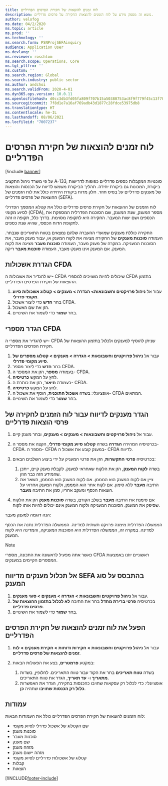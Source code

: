 ```yaml
---
title: לוח זמנים להוצאות של חקירת הפרסים הפדרליים
description: נושא זה מספק מידע על לוח הזמנים להוצאות החקירה על פרסים פדרליים.
author: velofog
ms.date: 04/2/2020
ms.topic: article
ms.prod: ''
ms.technology: ''
ms.search.form: PSNProjSEFAinquiry
audience: Application User
ms.devlang: ''
ms.reviewer: roschlom
ms.search.scope: Operations, Core
ms.tgt_pltfrm: ''
ms.custom: ''
ms.search.region: Global
ms.search.industry: public sector
ms.author: andchoi
ms.search.validFrom: 2020-4-01
ms.dyn365.ops.version: 10.0.11
ms.openlocfilehash: d0cc3db3fd05fa809f707b15a50380753ac8f9f779f45c13f707321d2b0e0841
ms.sourcegitcommit: 7f8d1e7a16af769adb43d1877c28fdce53975db8
ms.translationtype: HT
ms.contentlocale: he-IL
ms.lasthandoff: 08/06/2021
ms.locfileid: "7007237"
---
```

# <a name="schedule-of-expenditures-of-federal-awards-inquiry"></a>לוח זמנים להוצאות של חקירת הפרסים הפדרליים

[!include [banner](../includes/banner.md)]

על פי משרד ניהול התקציב A-133, סוכנויות המקבלות כספים פדרליים כפופות לדרישות ביקורת, המכונות גם ביקורת יחידה. תהליך הביקורת משמש לדיווח על הכנסות והוצאות של מענקים פדרליים על בסיס חוזר. חלק מדוח ביקורת היחידה כולל את לוח הזמנים של ההוצאות של פרסים פדרליים (SEFA).

לוח הזמנים של ההוצאות על חקירת פרסים פדרליים כולל את קטלוג המסמך הפדרלי לסיוע מקומי (CFDA), מספר המענק, שנת המענק, שם הסוכנות הפדרלית המספקת את הכספים ושם ישות המעבר. החקירה היא לתקופה מסוימת. בדרך כלל, תקופה זו זהה לתקופת הדוח הכספי, שהיא שנת כספים.

החקירה כוללת מענקים שמועדי ההעברה שלהם נמצאים בטווח התאריכים שנבחר. העמודה **סוכנות מענקים** של החקירה מציגה את לקוח המענק או, עבור מענק מעבר, את הסוכנות המעניקה. במקרה של מענק מעבר, העמודה **סוכנות מעבר** מציגה את לקוח המענק. אם המענק אינו מענק-מעבר, העמודה **סוכנות מעבר** ריקה.

## <a name="set-up-the-cfda-clusters"></a>הגדרת אשכולות CFDA

יש להגדיר את אשכולות ה- CFDA שיכולים להיות משויכים למספרי CFDA בתזמון ההוצאות של חקירת הפרסים הפדרליים.

1. עבור אל **ניהול פרויקטים וחשבונאות\> הגדרה \> מענקים \> קטלוג אשכולות סיוע מקומי פדרלי**.
2. בחר **חדש** כדי ליצור אשכול CFDA.
3. הזן את שם האשכול.
4. בחר **שמור** כדי לשמור את השינויים.

## <a name="set-up-cfda-numbers"></a>הגדר מספרי CFDA

יש להגדיר את מספרי ה- CFDA שניתן להוסיף למענקים ולכלול בתזמון ההוצאות של חקירת הפרסים הפדרליים.

1. עבור אל **ניהול פרויקטים וחשבונאות \> הגדרה \> מענקים \> קטלוג מספרים של סיוע מקומי פדרלי**.
2. בחר **חדש** כדי ליצור מספר CFDA.
3. בעמודה **מספר**, הזן את המספר ה- CFDA.
4. לחץ על המקש **כרטיסיה**.
5. בעמודה **תיאור**, הזן את כותרת ה- CFDA.
6. לחץ על המקש **כרטיסיה**.
7. אופציונלי: בשדה **אשכול התוכנית**, הוסף את אשכול ה- CFDA המתאים.
8. בחר **שמור** כדי לשמור את השינויים.

## <a name="set-up-grants-to-report-for-the-schedule-of-expenditures-of-federal-awards-inquiry"></a>הגדר מענקים לדיווח עבור לוח הזמנים לחקירה של פרסי הוצאות פדרליים

1. עבור אל **ניהול פרויקטים וחשבונאות \> מענקים \> מענקים**, ובחר מענק קיים.
2. בכרטיסיה המהירה **הגדרה** בשדה **קטלוג סיוע מקומי פדרלי**, הקצה את מספר ה- CFDA. מספר ה- CFDA במענק קובע את אשכול ה- CFDA לדיווח.
3. בכרטיסיה **פרטי התקשרות**, הזן את פרטי המעניק על ידי ביצוע השלבים הבאים:

    1. בשדה **לקוח המענק**, הזן את הלקוח שאחראי למענק. לקבלת מענק קיים, ייתכן שהמידע הזה כבר הוזן.
    2. ציין אם לקוח המענק הוא המממן. אם לקוח המענק הוא המממן, השאר את התיבה **מעבר** ללא סימון. אם לקוח אחר הוא המממן, ולקוח המענק אחראי על הוצאות הכסף ומעקב אחריו, סמן את התיבה **מעבר**.

4. אם סימנת את התיבה **מעבר** בשלב הקודם, בשדה **סוכנות מענק** הזן את הלקוח שסיפק את המענק. הסוכנות המעניקה ולקוח המענק אינם יכולים להיות אותו לקוח.

הנה דוגמה למענק מעבר:

הממשלה הפדרלית מימנה פרויקט תשתית למדינה. הממשלה הפדרלית נתנה את הכסף למדינה. במקרה זה, הממשלה הפדרלית היא הסוכנות המעניקה, והמדינה היא לקוח המענק.

> [!NOTE] 
> כאשר אתה מפעיל לראשונה את התכונה, מספרי CFDA ראשוניים יוזנו באמצעות המספרים הקיימים במענקים.

## <a name="exclude-grants-from-sefa-reporting-based-on-the-grant-type"></a>אל תכלול מענקים מדיווח SEFA בהתבסס על סוג המענק

1. עבור אל **ניהול פרויקטים וחשבונאות \> הגדרה \> מענקים \> סוגי מענקים**.
2. בכרטיסיה **פרטי ברירת מחדל** בחר את התיבה **לא לכלול בתזמון ההוצאות של פרסים פדרליים**.
3. בחר **שמור** כדי לשמור את השינויים.

## <a name="run-the-schedule-of-expenditures-of-federal-awards-inquiry"></a>הפעל את לוח זמנים להוצאות של חקירת הפרסים הפדרליים

1. עבור אל **ניהול פרויקטים וחשבונאות \> חקירות ודוחות \> חקירת מענקים \> לוח זמנים להוצאות של פרסים פדרליים**.
2. במקטע **פרמטרים**, בצע את הפעולות הבאות:

    1. בשדה **טווח תאריכים** בחר את הקוד עבור טווח התאריכים. לחלופין, בשדות **מתאריך** ו- **עד תאריך**, הגדר את טווח התאריכים.
    2. אופציונלי: כדי לכלול רק עסקאות שחויבו כהכנסות בחקירה, הגדר את האפשרות **כלול רק הכנסות שחויבו** שתהיה **כן**.

## <a name="columns"></a>עמודות

לוח הזמנים להוצאות של חקירת הפרסים הפדרליים כולל את העמודות הבאות:

- שם הקטלוג של אשכול פדרלי לסיוע מקומי
- סוכנות מענק
- סוכנות מעבר
- שם מענק
- מזהה מענק
- מזהה יישום מענק
- קטלוג של אשכולות פדרליים לסיוע מקומי
- קבלות
- הוצאות


[!INCLUDE[footer-include](../includes/footer-banner.md)]